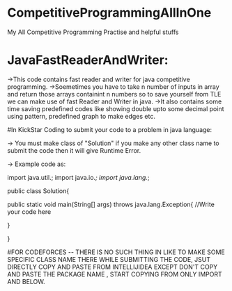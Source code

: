 # CompetitiveProgrammingAllInOne
My All Competitive Programming Practise and helpful stuffs


# JavaFastReaderAndWriter:
->This code contains fast reader and writer for java competitive programming.
->Soemetimes you have to take n number of inputs in array and return those arrays containint n numbers so to save yourself from TLE we can make use of
fast Reader and Writer in java.
->It also contains some time saving predefined codes like showing double upto some decimal point using pattern, predefined graph to make edges etc.



#In KickStar Coding to submit your code to a problem in java language:

-> You must make class of "Solution" if you make any other class name to submit the code then it will give Runtime Error.

-> Example code as:

import java.util.;
import java.io.*;
import java.lang.*;

public class Solution{

public static void main(String[] args) throws java.lang.Exception{
//Write your code here

}


}




#FOR CODEFORCES -- THERE IS NO SUCH THING IN LIKE TO MAKE SOME SPECIFIC CLASS NAME THERE WHILE SUBMITTING THE CODE, JSUT DIRECTLY COPY AND PASTE FROM INTELLIJIDEA EXCEPT DON'T COPY AND PASTE THE PACKAGE NAME , START COPYING FROM ONLY IMPORT AND BELOW.

